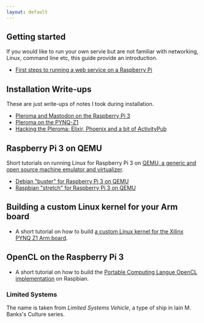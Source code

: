 ```yaml
---
layout: default
---
```


## Getting started 

If you would like to run your own servie but are not familiar with networking, Linux, command line etc, this guide provide an introduction. 

* [First steps to running a web service on a Raspberry Pi](https://github.com/wimvanderbauwhede/limited-systems/wiki/First-steps-to-running-a-web-service-on-a-Raspberry-Pi)

## Installation Write-ups

These are just write-ups of notes I took during installation.

* [Pleroma and Mastodon on the Raspberry Pi 3](https://github.com/wimvanderbauwhede/limited-systems/wiki/Pleroma-and-Mastodon-on-the-Raspberry-Pi-3)
* [Pleroma on the PYNQ-Z1](https://github.com/wimvanderbauwhede/limited-systems/wiki/Pleroma-on-the-PYNQ-Z1)
* [Hacking the Pleroma: Elixir, Phoenix and a bit of ActivityPub](https://github.com/wimvanderbauwhede/limited-systems/wiki/Hacking-the-Pleroma:-Elixir,-Phoenix-and-a-bit-of-ActivityPub)

## Raspberry Pi 3 on QEMU

Short tutorials on running Linux for Raspberry Pi 3 on [QEMU, a generic and open source machine emulator and virtualizer](https://www.qemu.org/).

* [Debian "buster" for Raspberry Pi 3 on QEMU](https://github.com/wimvanderbauwhede/limited-systems/wiki/Debian-%22buster%22-for-Raspberry-Pi-3-on-QEMU)
* [Raspbian "stretch" for Raspberry Pi 3 on QEMU](https://github.com/wimvanderbauwhede/limited-systems/wiki/Raspbian-%22stretch%22-for-Raspberry-Pi-3-on-QEMU)

## Building a custom Linux kernel for your Arm board

* A short tutorial on how to build [a custom Linux kernel for the Xilinx PYNQ Z1 Arm board](https://github.com/wimvanderbauwhede/limited-systems/wiki/Building-a-Linux-kernel-for-the--Xilinx-PYNQ-Z1-Arm-board). <!-- -->

## OpenCL on the Raspberry Pi 3

* A short tutorial on how to build the [Portable Computing Langue OpenCL implementation](https://github.com/wimvanderbauwhede/limited-systems/wiki/Installing-OpenCL--on-the-Raspberry-Pi-3) on Raspbian.

### Limited Systems

The name is taken from _Limited Systems Vehicle_, a type of ship in Iain M. Banks's Culture series.
